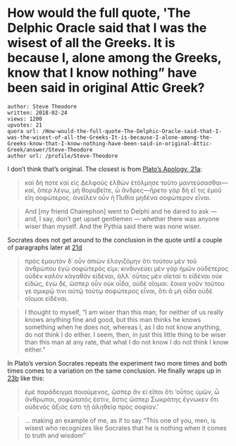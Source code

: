 # How would the full quote, 'The Delphic Oracle said that I was the wisest of all the Greeks. It is because I, alone among the Greeks, know that I know nothing” have been said in original Attic Greek?

	author: Steve Theodore
	written: 2018-02-24
	views: 1200
	upvotes: 21
	quora url: /How-would-the-full-quote-The-Delphic-Oracle-said-that-I-was-the-wisest-of-all-the-Greeks-It-is-because-I-alone-among-the-Greeks-know-that-I-know-nothing-have-been-said-in-original-Attic-Greek/answer/Steve-Theodore
	author url: /profile/Steve-Theodore


I don’t think that’s original. The closest is from [Plato’s Apology, 21a](http://www.perseus.tufts.edu/hopper/text?doc=Perseus%3Atext%3A1999.01.0169%3Atext%3DApol.%3Asection%3D21a):

> καὶ δή ποτε καὶ εἰς Δελφοὺς ἐλθὼν ἐτόλμησε τοῦτο μαντεύσασθαι—καί, ὅπερ λέγω, μὴ θορυβεῖτε, ὦ ἄνδρες—ἤρετο γὰρ δὴ εἴ τις ἐμοῦ εἴη σοφώτερος. ἀνεῖλεν οὖν ἡ Πυθία μηδένα σοφώτερον εἶναι.

> And [my friend Chairephon] went to Delphi and he dared to ask — and, I say, don’t get upset gentlemen — whether there was anyone wiser than myself. And the Pythia said there was none wiser.

Socrates does not get around to the conclusion in the quote until a couple of paragraphs later at [21d](http://www.perseus.tufts.edu/hopper/text?doc=Perseus%3Atext%3A1999.01.0170%3Atext%3DApol.%3Asection%3D21d)

> πρὸς ἐμαυτὸν δ᾽ οὖν ἀπιὼν ἐλογιζόμην ὅτι τούτου μὲν τοῦ ἀνθρώπου ἐγὼ σοφώτερός εἰμι: κινδυνεύει μὲν γὰρ ἡμῶν οὐδέτερος οὐδὲν καλὸν κἀγαθὸν εἰδέναι, ἀλλ᾽ οὗτος μὲν οἴεταί τι εἰδέναι οὐκ εἰδώς, ἐγὼ δέ, ὥσπερ οὖν οὐκ οἶδα, οὐδὲ οἴομαι: ἔοικα γοῦν τούτου γε σμικρῷ τινι αὐτῷ τούτῳ σοφώτερος εἶναι, ὅτι ἃ μὴ οἶδα οὐδὲ οἴομαι εἰδέναι.

> I thought to myself, “I am wiser than this man; for neither of us really knows anything fine and good, but this man thinks he knows something when he does not, whereas I, as I do not know anything, do not think I do either. I seem, then, in just this little thing to be wiser than this man at any rate, that what I do not know I do not think I know either.”

In Plato’s version Socrates repeats the experiment two more times and both times comes to a variation on the same conclusion. He finally wraps up in [23b](http://www.perseus.tufts.edu/hopper/text?doc=Perseus%3Atext%3A1999.01.0170%3Atext%3DApol.%3Asection%3D23b) like this:

> ἐμὲ παράδειγμα ποιούμενος, ὥσπερ ἂν εἰ εἴποι ὅτι ‘οὗτος ὑμῶν, ὦ ἄνθρωποι, σοφώτατός ἐστιν, ὅστις ὥσπερ Σωκράτης ἔγνωκεν ὅτι οὐδενὸς ἄξιός ἐστι τῇ ἀληθείᾳ πρὸς σοφίαν.’

> … making an example of me, as if to say “This one of you, men, is wisest who recognizes like Socrates that he is nothing when it comes to truth and wisdom”

